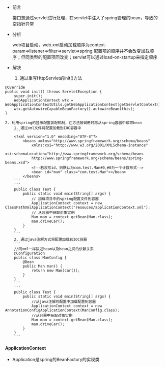 - 前言

	接口想通过servlet进行处理，在servlet中注入了spring管理的bean，导致的空指针异常


- 分析

	web项目启动，web.xml启动加载顺序为context-param=>listener=>filter=>servlet=>spring
	配置项的顺序并不会改变加载顺序；但同类型的配置项回改变；servlet可以通过load-on-startup来指定顺序


- 解决
	1. 通过重写HttpServlet的init()方法
```
@Override
public void init() throws ServletException {
	super.init();
	WebApplicationContext wtx =  WebApplicationContextUtils.getWebApplicationContext(getServletContext());
	wtx.getAutowireCapableBeanFactory().autowireBean(this);
}
```

	2. 利用spring的显示配置装配机制，在方法被调用时再从spring容器中读取bean
		1. 通过xml文件将配置加载到IOC容器中
		```
		<?xml version="1.0" encoding="UTF-8"?>
			<beans xmlns="http://www.springframework.org/schema/beans"
				xmlns:xsi="http://www.w3.org/2001/XMLSchema-instance"
				xsi:schemaLocation="http://www.springframework.org/schema/beans
				http://www.springframework.org/schema/beans/spring-beans.xsd">
				<!--若没写id，则默认为com.test.Man#0,#0为一个计数形式-->
				<bean id="man" class="com.test.Man"></bean>
			</beans>
		```
		```
		public class Test {
			public static void main(String[] args) {
				// 加载项目中的spring配置文件到容器
				ApplicationContext context = new ClassPathXmlApplicationContext("resouces/applicationContext.xml");
				// 从容器中获取对象实例
				Man man = context.getBean(Man.class);
				man.driveCar();
			}
		}
		```
		2. 通过java注解方式将配置加载到IOC容器
		```
		//同xml一样描述bean以及bean之间的依赖关系
		@Configuration
		public class ManConfig {
			@Bean
			public Man man() {
				return new Man(car());
			}
		}
		```
		```
		public class Test {
			public static void main(String[] args) {
				//从java注解的配置中加载配置到容器
				ApplicationContext context = new AnnotationConfigApplicationContext(ManConfig.class);
				//从容器中获取对象实例
				Man man = context.getBean(Man.class);
				man.driveCar();
			}
		}
		```
	

#### ApplicationContext
- Application是spring的BeanFactory的实现类
